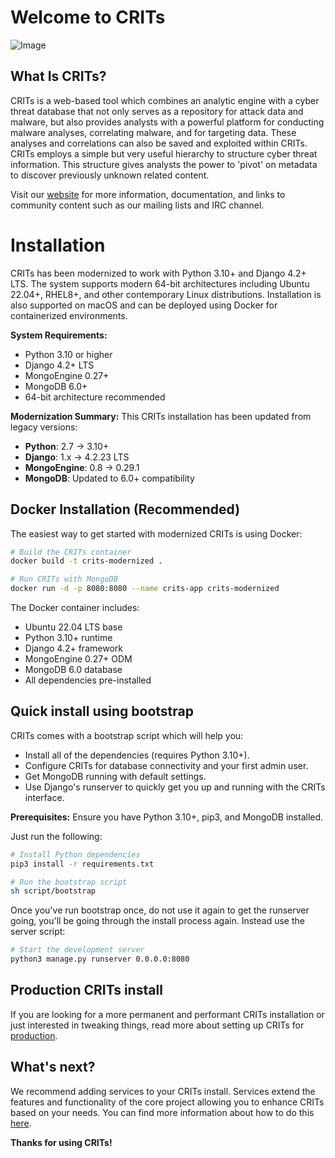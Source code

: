 # Welcome to CRITs

![Image](https://github.com/crits/crits/raw/master/extras/www/new_images/crits_logo.png)

## What Is CRITs?

CRITs is a web-based tool which combines an analytic engine with a cyber threat database that not only serves as a repository for attack data and malware, but also provides analysts with a powerful platform for conducting malware analyses, correlating malware, and for targeting data. These analyses and correlations can also be saved and exploited within CRITs. CRITs employs a simple but very useful hierarchy to structure cyber threat information. This structure gives analysts the power to 'pivot' on metadata to discover previously unknown related content.

Visit our [website](https://crits.github.io) for more information, documentation, and links to community content such as our mailing lists and IRC channel.

# Installation

CRITs has been modernized to work with Python 3.10+ and Django 4.2+ LTS. The system supports modern 64-bit architectures including Ubuntu 22.04+, RHEL8+, and other contemporary Linux distributions. Installation is also supported on macOS and can be deployed using Docker for containerized environments.

**System Requirements:**
- Python 3.10 or higher
- Django 4.2+ LTS
- MongoEngine 0.27+
- MongoDB 6.0+
- 64-bit architecture recommended

**Modernization Summary:**
This CRITs installation has been updated from legacy versions:
- **Python**: 2.7 → 3.10+
- **Django**: 1.x → 4.2.23 LTS
- **MongoEngine**: 0.8 → 0.29.1
- **MongoDB**: Updated to 6.0+ compatibility

## Docker Installation (Recommended)

The easiest way to get started with modernized CRITs is using Docker:

```bash
# Build the CRITs container
docker build -t crits-modernized .

# Run CRITs with MongoDB
docker run -d -p 8080:8080 --name crits-app crits-modernized
```

The Docker container includes:
- Ubuntu 22.04 LTS base
- Python 3.10+ runtime
- Django 4.2+ framework
- MongoEngine 0.27+ ODM
- MongoDB 6.0 database
- All dependencies pre-installed

## Quick install using bootstrap

CRITs comes with a bootstrap script which will help you:

* Install all of the dependencies (requires Python 3.10+).
* Configure CRITs for database connectivity and your first admin user.
* Get MongoDB running with default settings.
* Use Django's runserver to quickly get you up and running with the CRITs interface.

**Prerequisites:** Ensure you have Python 3.10+, pip3, and MongoDB installed.

Just run the following:

```bash
# Install Python dependencies
pip3 install -r requirements.txt

# Run the bootstrap script
sh script/bootstrap
```

Once you've run bootstrap once, do not use it again to get the runserver going, you'll be going through the install process again. Instead use the server script:

```bash
# Start the development server
python3 manage.py runserver 0.0.0.0:8080
```

## Production CRITs install

If you are looking for a more permanent and performant CRITs installation or just interested in tweaking things, read more about setting up CRITs for [production](https://github.com/crits/crits/wiki/Production-grade-CRITs-install).

## What's next?

We recommend adding services to your CRITs install. Services extend the features and functionality of the core project allowing you to enhance CRITs based on your needs. You can find more information about how to do this [here](https://github.com/crits/crits/wiki/Adding-services-to-CRITs).

**Thanks for using CRITs!**

